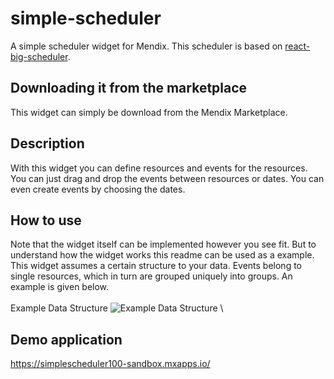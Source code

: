 # simple-scheduler

A simple scheduler widget for Mendix. This scheduler is based on [react-big-scheduler](https://github.com/StephenChou1017/react-big-scheduler).

## Downloading it from the marketplace

This widget can simply be download from the Mendix Marketplace.

## Description

With this widget you can define resources and events for the resources. You can just drag and drop the events between resources or dates. You can even create events by choosing the dates.

## How to use

Note that the widget itself can be implemented however you see fit. But to understand how the widget works this readme can be used as a example. This widget assumes a certain structure to your data. Events belong to single resources, which in turn are grouped uniquely into groups. An example is given below. <br /><br />
Example Data Structure
![Example Data Structure](https://github.com/DevrimBaran/SimpleScheduler/blob/main/screenshots/Screenshot%20(41).png) \



## Demo application

https://simplescheduler100-sandbox.mxapps.io/
